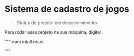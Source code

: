 <h1>Sistema de cadastro de jogos</h1>

> Status do projeto: em desenvolvimento

Para rodar esse projeto na sua máquina, digite:

"""
npm intall react

"""
